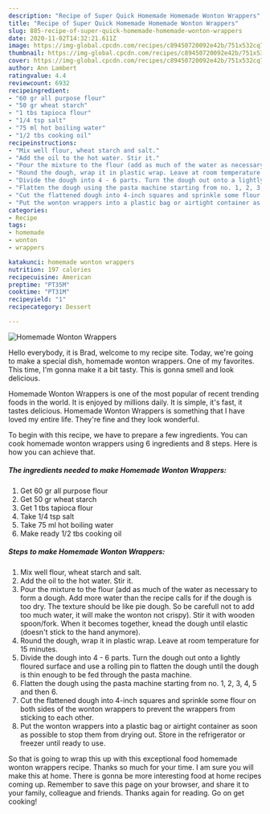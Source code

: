 ```yaml
---
description: "Recipe of Super Quick Homemade Homemade Wonton Wrappers"
title: "Recipe of Super Quick Homemade Homemade Wonton Wrappers"
slug: 885-recipe-of-super-quick-homemade-homemade-wonton-wrappers
date: 2020-11-02T14:32:21.611Z
image: https://img-global.cpcdn.com/recipes/c89450720092e42b/751x532cq70/homemade-wonton-wrappers-recipe-main-photo.jpg
thumbnail: https://img-global.cpcdn.com/recipes/c89450720092e42b/751x532cq70/homemade-wonton-wrappers-recipe-main-photo.jpg
cover: https://img-global.cpcdn.com/recipes/c89450720092e42b/751x532cq70/homemade-wonton-wrappers-recipe-main-photo.jpg
author: Ann Lambert
ratingvalue: 4.4
reviewcount: 6932
recipeingredient:
- "60 gr all purpose flour"
- "50 gr wheat starch"
- "1 tbs tapioca flour"
- "1/4 tsp salt"
- "75 ml hot boiling water"
- "1/2 tbs cooking oil"
recipeinstructions:
- "Mix well flour, wheat starch and salt."
- "Add the oil to the hot water. Stir it."
- "Pour the mixture to the flour (add as much of the water as necessary to form a dough. Add more water than the recipe calls for if the dough is too dry. The texture should be like pie dough. So be carefull not to add too much water, it will make the wonton not crispy). Stir it with wooden spoon/fork. When it becomes together, knead the dough until elastic (doesn&#39;t stick to the hand anymore)."
- "Round the dough, wrap it in plastic wrap. Leave at room temperature for 15 minutes."
- "Divide the dough into 4 - 6 parts. Turn the dough out onto a lightly floured surface and use a rolling pin to flatten the dough until the dough is thin enough to be fed through the pasta machine."
- "Flatten the dough using the pasta machine starting from no. 1, 2, 3, 4, 5 and then 6."
- "Cut the flattened dough into 4-inch squares and sprinkle some flour on both sides of the wonton wrappers to prevent the wrappers from sticking to each other."
- "Put the wonton wrappers into a plastic bag or airtight container as soon as possible to stop them from drying out. Store in the refrigerator or freezer until ready to use."
categories:
- Recipe
tags:
- homemade
- wonton
- wrappers

katakunci: homemade wonton wrappers 
nutrition: 197 calories
recipecuisine: American
preptime: "PT35M"
cooktime: "PT31M"
recipeyield: "1"
recipecategory: Dessert

---
```



![Homemade Wonton Wrappers](https://img-global.cpcdn.com/recipes/c89450720092e42b/751x532cq70/homemade-wonton-wrappers-recipe-main-photo.jpg)

Hello everybody, it is Brad, welcome to my recipe site. Today, we're going to make a special dish, homemade wonton wrappers. One of my favorites. This time, I'm gonna make it a bit tasty. This is gonna smell and look delicious.



Homemade Wonton Wrappers is one of the most popular of recent trending foods in the world. It is enjoyed by millions daily. It is simple, it's fast, it tastes delicious. Homemade Wonton Wrappers is something that I have loved my entire life. They're fine and they look wonderful.


To begin with this recipe, we have to prepare a few ingredients. You can cook homemade wonton wrappers using 6 ingredients and 8 steps. Here is how you can achieve that.

<!--inarticleads1-->

##### The ingredients needed to make Homemade Wonton Wrappers:

1. Get 60 gr all purpose flour
1. Get 50 gr wheat starch
1. Get 1 tbs tapioca flour
1. Take 1/4 tsp salt
1. Take 75 ml hot boiling water
1. Make ready 1/2 tbs cooking oil




<!--inarticleads2-->

##### Steps to make Homemade Wonton Wrappers:

1. Mix well flour, wheat starch and salt.
1. Add the oil to the hot water. Stir it.
1. Pour the mixture to the flour (add as much of the water as necessary to form a dough. Add more water than the recipe calls for if the dough is too dry. The texture should be like pie dough. So be carefull not to add too much water, it will make the wonton not crispy). Stir it with wooden spoon/fork. When it becomes together, knead the dough until elastic (doesn&#39;t stick to the hand anymore).
1. Round the dough, wrap it in plastic wrap. Leave at room temperature for 15 minutes.
1. Divide the dough into 4 - 6 parts. Turn the dough out onto a lightly floured surface and use a rolling pin to flatten the dough until the dough is thin enough to be fed through the pasta machine.
1. Flatten the dough using the pasta machine starting from no. 1, 2, 3, 4, 5 and then 6.
1. Cut the flattened dough into 4-inch squares and sprinkle some flour on both sides of the wonton wrappers to prevent the wrappers from sticking to each other.
1. Put the wonton wrappers into a plastic bag or airtight container as soon as possible to stop them from drying out. Store in the refrigerator or freezer until ready to use.




So that is going to wrap this up with this exceptional food homemade wonton wrappers recipe. Thanks so much for your time. I am sure you will make this at home. There is gonna be more interesting food at home recipes coming up. Remember to save this page on your browser, and share it to your family, colleague and friends. Thanks again for reading. Go on get cooking!
